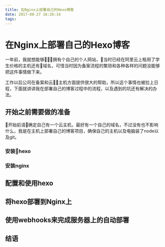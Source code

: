 ```yaml
---
title: 在Nginx上部署自己的Hexo博客
date: 2017-08-27 16:26:14
tags:
---
```

# 在Nginx上部署自己的Hexo博客

一年前，我就想能够拥有个自己的个人网站，当时已经在阿里云上租用了学生价格的主机还有域名，可惜当时因为备案流程的繁琐和各种各样的问题没能够把这件事情做下来。

工作以后公司在备案和云主机方面提供很大的帮助，所以这个事情也被拉上日程，下面就讲讲我在部署自己的博客过程中的流程，以及遇到的坑还有解决的办法。

## 开始之前需要做的准备

开始前请确定自己有一个云主机，最好有一个自己的域名，不过没有也不影响什么，我是在主机上部署自己的博客项目，确保自己的主机以及电脑装了node以及git。

### 安装hexo

### 安装nginx

## 配置和使用hexo

## 将hexo部署到Nginx上

## 使用webhooks来完成服务器上的自动部署

## 结语